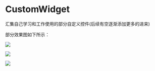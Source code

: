 # CustomWidget
汇集自己学习和工作使用的部分自定义控件(后续有空逐渐添加更多的进来)

部分效果图如下所示：

![](http://i.imgur.com/G4qS4ED.png)

![](http://i.imgur.com/Sj9gLnS.png)

![](http://i.imgur.com/g6H5zqr.png)